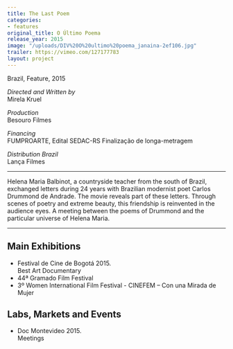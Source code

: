 ```yaml
---
title: The Last Poem
categories:
- features
original_title: O Último Poema
release_year: 2015
image: "/uploads/DIV%20O%20ultimo%20poema_janaina-2ef106.jpg"
trailer: https://vimeo.com/127177783
layout: project
---
```


Brazil, Feature, 2015

_Directed and Written by_  
Mirela Kruel

_Production_  
Besouro Filmes

_Financing_  
FUMPROARTE, Edital SEDAC-RS Finalização de longa-metragem

_Distribution Brazil_  
Lança Filmes

---

Helena Maria Balbinot, a countryside teacher from the south of Brazil, exchanged letters during 24 years with Brazilian modernist poet Carlos Drummond de Andrade. The movie reveals part of these letters. Through scenes of poetry and extreme beauty, this friendship is reinvented in the audience eyes. A meeting between the poems of Drummond and the particular universe of Helena Maria.

---

## Main Exhibitions

- Festival de Cine de Bogotá 2015.  
  Best Art Documentary
- 44ª Gramado Film Festival
- 3º Women International Film Festival - CINEFEM – Con una Mirada de Mujer

## Labs, Markets and Events

- Doc Montevideo 2015.  
  Meetings
